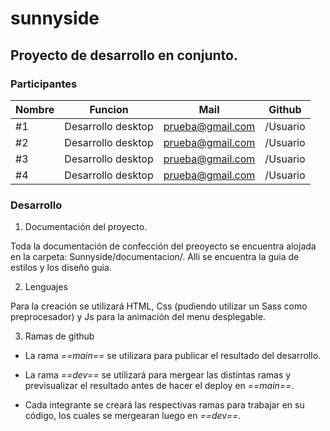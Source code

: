 # sunnyside

## Proyecto de desarrollo en conjunto. 


### Participantes

| Nombre    | Funcion               | Mail             | Github     |
| --------- | --------------------- | ---------------- | ---------- |
| #1        | Desarrollo desktop    | prueba@gmail.com | /Usuario   |
| #2        | Desarrollo desktop    | prueba@gmail.com | /Usuario   |
| #3        | Desarrollo desktop    | prueba@gmail.com | /Usuario   |
| #4        | Desarrollo desktop    | prueba@gmail.com | /Usuario   |

### Desarrollo

1. Documentación del proyecto. 

Toda la documentación de confección del preoyecto se encuentra alojada en la carpeta: Sunnyside/documentacion/. Alli se encuentra la guia de estilos y los diseño guia. 

2. Lenguajes

Para la creación se utilizará HTML, Css (pudiendo utilizar un Sass como preprocesador) y Js para la animación del menu desplegable.

3. Ramas de github

- La rama *==main==* se utilizara para publicar el resultado del desarrollo.

- La rama *==dev==* se utilizará para mergear las distintas ramas y previsualizar el resultado antes de hacer el deploy en *==main==*. 

- Cada integrante se creará las respectivas ramas para trabajar en su código, los cuales se mergearan luego en *==dev==*.


<!-- 


This Markdown cheat sheet provides a quick overview of all the Markdown syntax elements. It can’t cover every edge case, so if you need more information about any of these elements, refer to the reference guides for [basic syntax](https://www.markdownguide.org/basic-syntax) and [extended syntax](https://www.markdownguide.org/extended-syntax).

## Basic Syntax

These are the elements outlined in John Gruber’s original design document. All Markdown applications support these elements.

### Heading

# H1
## H2
### H3

### Bold

**bold text**

### Italic

*italicized text*

### Blockquote

> blockquote

### Ordered List

1. First item
2. Second item
3. Third item

### Unordered List

- First item
- Second item
- Third item

### Code

`code`

### Horizontal Rule

---

### Link

[Markdown Guide](https://www.markdownguide.org)

### Image

![alt text](https://www.markdownguide.org/assets/images/tux.png)

## Extended Syntax

These elements extend the basic syntax by adding additional features. Not all Markdown applications support these elements.

### Table

| Syntax | Description |
| ----------- | ----------- |
| Header | Title |
| Paragraph | Text |

### Fenced Code Block

```
{
  "firstName": "John",
  "lastName": "Smith",
  "age": 25
}
```

### Footnote

Here's a sentence with a footnote. [^1]

[^1]: This is the footnote.

### Heading ID

### My Great Heading {#custom-id}

### Definition List

term
: definition

### Strikethrough

~~The world is flat.~~

### Task List

- [x] Write the press release
- [ ] Update the website
- [ ] Contact the media

### Emoji

That is so funny! :joy:

(See also [Copying and Pasting Emoji](https://www.markdownguide.org/extended-syntax/#copying-and-pasting-emoji))

### Highlight

I need to highlight these ==very important words==.

 -->